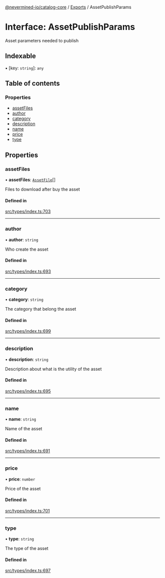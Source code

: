 [@nevermined-io/catalog-core](../README.md) / [Exports](../modules.md) / AssetPublishParams

# Interface: AssetPublishParams

Asset parameters needed to publish

## Indexable

▪ [key: `string`]: `any`

## Table of contents

### Properties

- [assetFiles](AssetPublishParams.md#assetfiles)
- [author](AssetPublishParams.md#author)
- [category](AssetPublishParams.md#category)
- [description](AssetPublishParams.md#description)
- [name](AssetPublishParams.md#name)
- [price](AssetPublishParams.md#price)
- [type](AssetPublishParams.md#type)

## Properties

### assetFiles

• **assetFiles**: [`AssetFile`](AssetFile.md)[]

Files to download after buy the asset

#### Defined in

[src/types/index.ts:703](https://github.com/nevermined-io/components-catalog/blob/e8c3c72/lib/src/types/index.ts#L703)

___

### author

• **author**: `string`

Who create the asset

#### Defined in

[src/types/index.ts:693](https://github.com/nevermined-io/components-catalog/blob/e8c3c72/lib/src/types/index.ts#L693)

___

### category

• **category**: `string`

The category that belong the asset

#### Defined in

[src/types/index.ts:699](https://github.com/nevermined-io/components-catalog/blob/e8c3c72/lib/src/types/index.ts#L699)

___

### description

• **description**: `string`

Description about what is the utility of the asset

#### Defined in

[src/types/index.ts:695](https://github.com/nevermined-io/components-catalog/blob/e8c3c72/lib/src/types/index.ts#L695)

___

### name

• **name**: `string`

Name of the asset

#### Defined in

[src/types/index.ts:691](https://github.com/nevermined-io/components-catalog/blob/e8c3c72/lib/src/types/index.ts#L691)

___

### price

• **price**: `number`

Price of the asset

#### Defined in

[src/types/index.ts:701](https://github.com/nevermined-io/components-catalog/blob/e8c3c72/lib/src/types/index.ts#L701)

___

### type

• **type**: `string`

The type of the asset

#### Defined in

[src/types/index.ts:697](https://github.com/nevermined-io/components-catalog/blob/e8c3c72/lib/src/types/index.ts#L697)
